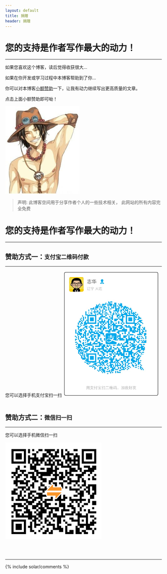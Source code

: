 ```yaml
---
layout: default
title: 捐赠
header: 捐赠
---
```


您的支持是作者写作最大的动力！
==============================

<hr>

如果您喜欢这个博客，读后觉得收获很大...

如果在你开发或学习过程中本博客帮助到了你...

你可以对本博客[小额赞助](/donate/method)一下，让我有动力继续写出更高质量的文章。

点击上面小额赞助即可呦！
<br>

![Thank you very much!](/images/freud.jpg)
<br>

>声明: 此博客空间用于分享作者个人的一些技术相关， 此网站的所有内容完全免费

您的支持是作者写作最大的动力！
==============================

<hr>

赞助方式一：`支付宝二维码付款`
------------------------------

<hr>
您可以选择手机支付宝扫一扫

<img src="/images/zhifubao_2.JPG" alt="支付宝二维码付款给Freud" width="310" />

<br>
<br>

赞助方式二：`微信扫一扫`
------------------------------

<hr>
您可以选择手机微信扫一扫

![微信二维码付款给Freud](/images/weixin.png)

<br>
<br>

<hr>

{% include solar/comments %}
